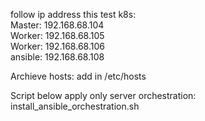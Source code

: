 follow ip address this test k8s:
<br>
Master: 192.168.68.104<br>
Worker: 192.168.68.105<br>
Worker: 192.168.68.106<br>
ansible: 192.168.68.108<br>

Archieve hosts:
add in /etc/hosts

Script below apply only server orchestration:
install_ansible_orchestration.sh
